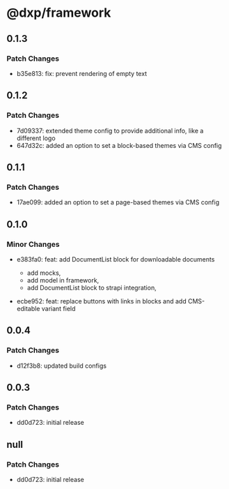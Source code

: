 # @dxp/framework

## 0.1.3

### Patch Changes

- b35e813: fix: prevent rendering of empty text

## 0.1.2

### Patch Changes

- 7d09337: extended theme config to provide additional info, like a different logo
- 647d32c: added an option to set a block-based themes via CMS config

## 0.1.1

### Patch Changes

- 17ae099: added an option to set a page-based themes via CMS config

## 0.1.0

### Minor Changes

- e383fa0: feat: add DocumentList block for downloadable documents

    - add mocks,
    - add model in framework,
    - add DocumentList block to strapi integration,

- ecbe952: feat: replace buttons with links in blocks and add CMS-editable variant field

## 0.0.4

### Patch Changes

- d12f3b8: updated build configs

## 0.0.3

### Patch Changes

- dd0d723: initial release

## null

### Patch Changes

- dd0d723: initial release
